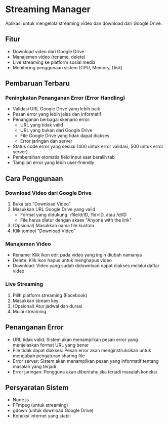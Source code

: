 # Streaming Manager

Aplikasi untuk mengelola streaming video dan download dari Google Drive.

## Fitur
- Download video dari Google Drive
- Manajemen video (rename, delete)
- Live streaming ke platform sosial media
- Monitoring penggunaan sistem (CPU, Memory, Disk)

## Pembaruan Terbaru
### Peningkatan Penanganan Error (Error Handling)
- Validasi URL Google Drive yang lebih baik
- Pesan error yang lebih jelas dan informatif
- Penanganan berbagai skenario error:
  - URL yang tidak valid
  - URL yang bukan dari Google Drive
  - File Google Drive yang tidak dapat diakses
  - Error jaringan dan server
- Status code error yang sesuai (400 untuk error validasi, 500 untuk error server)
- Pembersihan otomatis field input saat beralih tab
- Tampilan error yang lebih user-friendly

## Cara Penggunaan
### Download Video dari Google Drive
1. Buka tab "Download Video"
2. Masukkan URL Google Drive yang valid
   - Format yang didukung: /file/d/ID, ?id=ID, atau /d/ID
   - File harus diatur dengan akses "Anyone with the link"
3. (Opsional) Masukkan nama file kustom
4. Klik tombol "Download Video"

### Manajemen Video
- Rename: Klik ikon edit pada video yang ingin diubah namanya
- Delete: Klik ikon hapus untuk menghapus video
- Download: Video yang sudah didownload dapat diakses melalui daftar video

### Live Streaming
1. Pilih platform streaming (Facebook)
2. Masukkan stream key
3. (Opsional) Atur jadwal dan durasi
4. Mulai streaming

## Penanganan Error
- URL tidak valid: Sistem akan menampilkan pesan error yang menjelaskan format URL yang benar
- File tidak dapat diakses: Pesan error akan menginstruksikan untuk mengubah pengaturan sharing file
- Error server: Sistem akan menampilkan pesan yang informatif tentang masalah yang terjadi
- Error jaringan: Pengguna akan diberitahu jika terjadi masalah koneksi

## Persyaratan Sistem
- Node.js
- FFmpeg (untuk streaming)
- gdown (untuk download Google Drive)
- Koneksi internet yang stabil